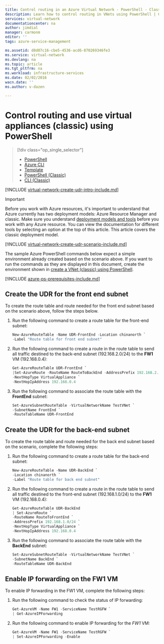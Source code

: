 ```yaml
---
title: Control routing in an Azure Virtual Network - PowerShell - Classic | Azure
description: Learn how to control routing in VNets using PowerShell | Classic
services: virtual-network
documentationcenter: na
author: jimdial
manager: carmonm
editor: ''
tags: azure-service-management

ms.assetid: d8d07c16-cbe5-4536-acd6-870269346fe3
ms.service: virtual-network
ms.devlang: na
ms.topic: article
ms.tgt_pltfrm: na
ms.workload: infrastructure-services
ms.date: 02/02/2016
wacn.date: ''
ms.author: v-dazen

---
```

# Control routing and use virtual appliances (classic) using PowerShell

> [!div class="op_single_selector"]
> * [PowerShell](virtual-network-create-udr-arm-ps.md)
> * [Azure CLI](virtual-network-create-udr-arm-cli.md)
> * [Template](virtual-network-create-udr-arm-template.md)
> * [PowerShell (Classic)](virtual-network-create-udr-classic-ps.md)
> * [CLI (Classic)](virtual-network-create-udr-classic-cli.md)

[!INCLUDE [virtual-network-create-udr-intro-include.md](../../includes/virtual-network-create-udr-intro-include.md)]

> [!IMPORTANT]
> Before you work with Azure resources, it's important to understand that Azure currently has two deployment models: Azure Resource Manager and classic. Make sure you understand [deployment models and tools](../azure-resource-manager/resource-manager-deployment-model.md) before you work with any Azure resource. You can view the documentation for different tools by selecting an option at the top of this article. This article covers the classic deployment model.
> 

[!INCLUDE [virtual-network-create-udr-scenario-include.md](../../includes/virtual-network-create-udr-scenario-include.md)]

The sample Azure PowerShell commands below expect a simple environment already created based on the scenario above. If you want to run the commands as they are displayed in this document, create the environment shown in [create a VNet (classic) using PowerShell](virtual-networks-create-vnet-classic-netcfg-ps.md).

[!INCLUDE [azure-ps-prerequisites-include.md](../../includes/azure-ps-prerequisites-include.md)]

## Create the UDR for the front end subnet
To create the route table and route needed for the front end subnet based on the scenario above, follow the steps below.

1. Run the following command to create a route table for the front-end subnet:

    ```powershell
    New-AzureRouteTable -Name UDR-FrontEnd -Location chinanorth `
    -Label "Route table for front end subnet"
    ```

2. Run the following command to create a route in the route table to send all traffic destined to the back-end subnet (192.168.2.0/24) to the **FW1** VM (192.168.0.4):

    ```powershell
    Get-AzureRouteTable UDR-FrontEnd `
    |Set-AzureRoute -RouteName RouteToBackEnd -AddressPrefix 192.168.2.0/24 `
    -NextHopType VirtualAppliance `
    -NextHopIpAddress 192.168.0.4
    ```

3. Run the following command to associate the route table with the **FrontEnd** subnet:

    ```powershell
    Set-AzureSubnetRouteTable -VirtualNetworkName TestVNet `
    -SubnetName FrontEnd `
    -RouteTableName UDR-FrontEnd
    ```

## Create the UDR for the back-end subnet
To create the route table and route needed for the back end subnet based on the scenario, complete the following steps:

1. Run the following command to create a route table for the back-end subnet:

    ```powershell
    New-AzureRouteTable -Name UDR-BackEnd `
    -Location chinanorth `
    -Label "Route table for back end subnet"
    ```

2. Run the following command to create a route in the route table to send all traffic destined to the front-end subnet (192.168.1.0/24) to the **FW1** VM (192.168.0.4):

    ```powershell
    Get-AzureRouteTable UDR-BackEnd
    | Set-AzureRoute `
    -RouteName RouteToFrontEnd `
    -AddressPrefix 192.168.1.0/24 `
    -NextHopType VirtualAppliance `
    -NextHopIpAddress 192.168.0.4
    ```

3. Run the following command to associate the route table with the **BackEnd** subnet:

    ```powershell
    Set-AzureSubnetRouteTable -VirtualNetworkName TestVNet `
    -SubnetName BackEnd `
    -RouteTableName UDR-BackEnd
    ```

## Enable IP forwarding on the FW1 VM

To enable IP forwarding in the FW1 VM, complete the following steps:

1. Run the following command to check the status of IP forwarding:

    ```powershell
    Get-AzureVM -Name FW1 -ServiceName TestRGFW `
    | Get-AzureIPForwarding
    ```

2. Run the following command to enable IP forwarding for the *FW1* VM:

    ```powershell
    Get-AzureVM -Name FW1 -ServiceName TestRGFW `
    | Set-AzureIPForwarding -Enable
    ```
